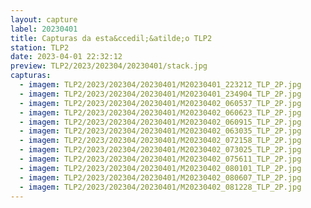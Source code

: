 ```yaml
---
layout: capture
label: 20230401
title: Capturas da esta&ccedil;&atilde;o TLP2
station: TLP2
date: 2023-04-01 22:32:12
preview: TLP2/2023/202304/20230401/stack.jpg
capturas:
  - imagem: TLP2/2023/202304/20230401/M20230401_223212_TLP_2P.jpg
  - imagem: TLP2/2023/202304/20230401/M20230401_234904_TLP_2P.jpg
  - imagem: TLP2/2023/202304/20230401/M20230402_060537_TLP_2P.jpg
  - imagem: TLP2/2023/202304/20230401/M20230402_060623_TLP_2P.jpg
  - imagem: TLP2/2023/202304/20230401/M20230402_060915_TLP_2P.jpg
  - imagem: TLP2/2023/202304/20230401/M20230402_063035_TLP_2P.jpg
  - imagem: TLP2/2023/202304/20230401/M20230402_072158_TLP_2P.jpg
  - imagem: TLP2/2023/202304/20230401/M20230402_073025_TLP_2P.jpg
  - imagem: TLP2/2023/202304/20230401/M20230402_075611_TLP_2P.jpg
  - imagem: TLP2/2023/202304/20230401/M20230402_080101_TLP_2P.jpg
  - imagem: TLP2/2023/202304/20230401/M20230402_080607_TLP_2P.jpg
  - imagem: TLP2/2023/202304/20230401/M20230402_081228_TLP_2P.jpg
---
```

